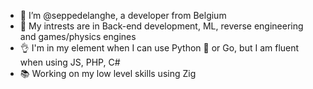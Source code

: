 - 👋 I’m @seppedelanghe, a developer from Belgium
- 👀 My intrests are in Back-end development, ML, reverse engineering and games/physics engines
- 👌 I'm in my element when I can use Python 🐍 or Go, but I am fluent when using JS, PHP, C#
- 📚 Working on my low level skills using Zig
